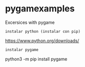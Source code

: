 # pygamexamples
Excersices with pygame

	instalar python (instalar con pip)
https://www.python.org/downloads/
	
	instalar pygame
python3 -m pip install pygame